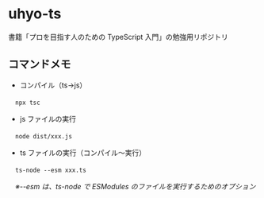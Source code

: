 # uhyo-ts

書籍「プロを目指す人のための TypeScript 入門」の勉強用リポジトリ

## コマンドメモ

- コンパイル（ts→js）

　`npx tsc`

- js ファイルの実行

　`node dist/xxx.js`

- ts ファイルの実行（コンパイル～実行）

　`ts-node --esm xxx.ts`

　_※--esm は、ts-node で ESModules のファイルを実行するためのオプション_
